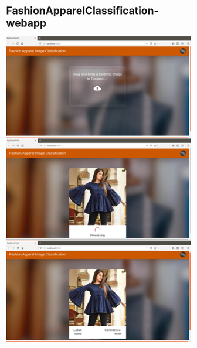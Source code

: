 # FashionApparelClassification-webapp

![Website_images](https://github.com/rid17pawar/FashionApparelClassification-webapp/blob/master/readme_images/image_1.png)
![Website_images](https://github.com/rid17pawar/FashionApparelClassification-webapp/blob/master/readme_images/image_2.png)
![Website_images](https://github.com/rid17pawar/FashionApparelClassification-webapp/blob/master/readme_images/image_3.png)

